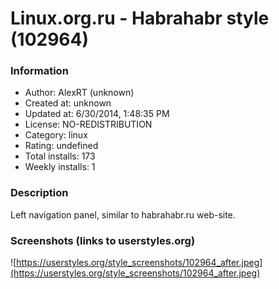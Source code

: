 # Linux.org.ru - Habrahabr style (102964)

### Information
- Author: AlexRT (unknown)
- Created at: unknown
- Updated at: 6/30/2014, 1:48:35 PM
- License: NO-REDISTRIBUTION
- Category: linux
- Rating: undefined
- Total installs: 173
- Weekly installs: 1


### Description
Left navigation panel, similar to habrahabr.ru web-site.


### Screenshots (links to userstyles.org)
![https://userstyles.org/style_screenshots/102964_after.jpeg](https://userstyles.org/style_screenshots/102964_after.jpeg)


